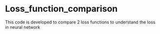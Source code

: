 # Loss_function_comparison
This code is developed to compare 2 loss functions to understand the loss in neural network
